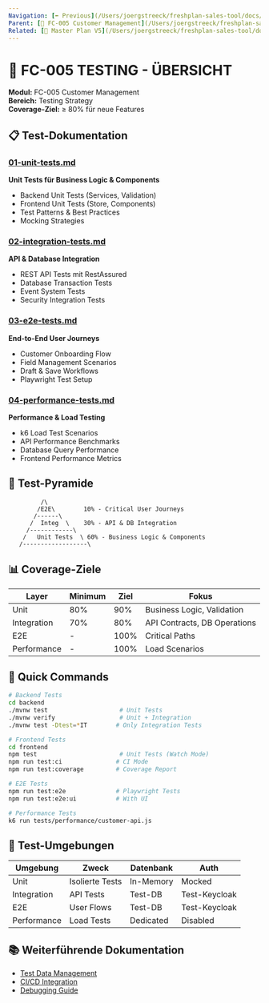 ```yaml
---
Navigation: [⬅️ Previous](/Users/joergstreeck/freshplan-sales-tool/docs/features/FC-005-CUSTOMER-MANAGEMENT/04-INTEGRATION/README.md) | [🏠 Home](/Users/joergstreeck/freshplan-sales-tool/docs/features/FC-005-CUSTOMER-MANAGEMENT/README.md) | [➡️ Next](/Users/joergstreeck/freshplan-sales-tool/docs/features/FC-005-CUSTOMER-MANAGEMENT/06-SECURITY/README.md)
Parent: [📁 FC-005 Customer Management](/Users/joergstreeck/freshplan-sales-tool/docs/features/FC-005-CUSTOMER-MANAGEMENT/README.md)
Related: [🔗 Master Plan V5](/Users/joergstreeck/freshplan-sales-tool/docs/CRM_COMPLETE_MASTER_PLAN_V5.md) | [🔗 CLAUDE.md](/Users/joergstreeck/freshplan-sales-tool/CLAUDE.md)
---
```


# 🧪 FC-005 TESTING - ÜBERSICHT

**Modul:** FC-005 Customer Management  
**Bereich:** Testing Strategy  
**Coverage-Ziel:** ≥ 80% für neue Features  

## 📋 Test-Dokumentation

### [01-unit-tests.md](./01-unit-tests.md)
**Unit Tests für Business Logic & Components**
- Backend Unit Tests (Services, Validation)
- Frontend Unit Tests (Store, Components)
- Test Patterns & Best Practices
- Mocking Strategies

### [02-integration-tests.md](./02-integration-tests.md)
**API & Database Integration**
- REST API Tests mit RestAssured
- Database Transaction Tests
- Event System Tests
- Security Integration Tests

### [03-e2e-tests.md](./03-e2e-tests.md)
**End-to-End User Journeys**
- Customer Onboarding Flow
- Field Management Scenarios
- Draft & Save Workflows
- Playwright Test Setup

### [04-performance-tests.md](./04-performance-tests.md)
**Performance & Load Testing**
- k6 Load Test Scenarios
- API Performance Benchmarks
- Database Query Performance
- Frontend Performance Metrics

## 🎯 Test-Pyramide

```
         /\
        /E2E\        10% - Critical User Journeys
       /------\
      /  Integ  \    30% - API & DB Integration
     /------------\
    /   Unit Tests  \ 60% - Business Logic & Components
   /------------------\
```

## 📊 Coverage-Ziele

| Layer | Minimum | Ziel | Fokus |
|-------|---------|------|-------|
| Unit | 80% | 90% | Business Logic, Validation |
| Integration | 70% | 80% | API Contracts, DB Operations |
| E2E | - | 100% | Critical Paths |
| Performance | - | 100% | Load Scenarios |

## 🚀 Quick Commands

```bash
# Backend Tests
cd backend
./mvnw test                    # Unit Tests
./mvnw verify                  # Unit + Integration
./mvnw test -Dtest=*IT        # Only Integration Tests

# Frontend Tests  
cd frontend
npm test                       # Unit Tests (Watch Mode)
npm run test:ci               # CI Mode
npm run test:coverage         # Coverage Report

# E2E Tests
npm run test:e2e              # Playwright Tests
npm run test:e2e:ui           # With UI

# Performance Tests
k6 run tests/performance/customer-api.js
```

## 🔧 Test-Umgebungen

| Umgebung | Zweck | Datenbank | Auth |
|----------|-------|-----------|------|
| Unit | Isolierte Tests | In-Memory | Mocked |
| Integration | API Tests | Test-DB | Test-Keycloak |
| E2E | User Flows | Test-DB | Test-Keycloak |
| Performance | Load Tests | Dedicated | Disabled |

## 📚 Weiterführende Dokumentation

- [Test Data Management](/Users/joergstreeck/freshplan-sales-tool/docs/features/FC-005-CUSTOMER-MANAGEMENT/05-TESTING/02-integration-tests.md#test-data-management)
- [CI/CD Integration](/Users/joergstreeck/freshplan-sales-tool/docs/features/FC-005-CUSTOMER-MANAGEMENT/05-TESTING/04-performance-tests.md#cicd-integration)
- [Debugging Guide](/Users/joergstreeck/freshplan-sales-tool/CLAUDE.md#automatisches-debugging)